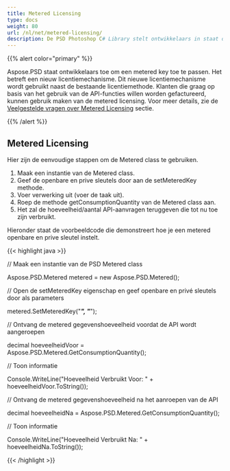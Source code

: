 ```yaml
---
title: Metered Licensing
type: docs
weight: 80
url: /nl/net/metered-licensing/
description: De PSD Photoshop C# Library stelt ontwikkelaars in staat om een metered key toe te passen, wat een nieuwe licentiemechanisme is en zal worden gebruikt naast de bestaande licentiemethode.
---
```


{{% alert color="primary" %}}

Aspose.PSD staat ontwikkelaars toe om een metered key toe te passen. Het betreft een nieuw licentiemechanisme. Dit nieuwe licentiemechanisme wordt gebruikt naast de bestaande licentiemethode. Klanten die graag op basis van het gebruik van de API-functies willen worden gefactureerd, kunnen gebruik maken van de metered licensing. Voor meer details, zie de [Veelgestelde vragen over Metered Licensing](https://purchase.aspose.com/faqs/licensing/metered) sectie.

{{% /alert %}}
## **Metered Licensing**
Hier zijn de eenvoudige stappen om de Metered class te gebruiken.

1. Maak een instantie van de Metered class.
1. Geef de openbare en prive sleutels door aan de setMeteredKey methode.
1. Voer verwerking uit (voer de taak uit).
1. Roep de methode getConsumptionQuantity van de Metered class aan.
1. Het zal de hoeveelheid/aantal API-aanvragen teruggeven die tot nu toe zijn verbruikt.

Hieronder staat de voorbeeldcode die demonstreert hoe je een metered openbare en prive sleutel instelt.

{{< highlight java >}}

 // Maak een instantie van de PSD Metered class

Aspose.PSD.Metered metered = new Aspose.PSD.Metered();



// Open de setMeteredKey eigenschap en geef openbare en privé sleutels door als parameters

metered.SetMeteredKey("*****", "*****");



// Ontvang de metered gegevenshoeveelheid voordat de API wordt aangeroepen

decimal hoeveelheidVoor = Aspose.PSD.Metered.GetConsumptionQuantity();



// Toon informatie

Console.WriteLine("Hoeveelheid Verbruikt Voor: " + hoeveelheidVoor.ToString());

// Ontvang de metered gegevenshoeveelheid na het aanroepen van de API

decimal hoeveelheidNa = Aspose.PSD.Metered.GetConsumptionQuantity();



// Toon informatie

Console.WriteLine("Hoeveelheid Verbruikt Na: " + hoeveelheidNa.ToString());

{{< /highlight >}}
